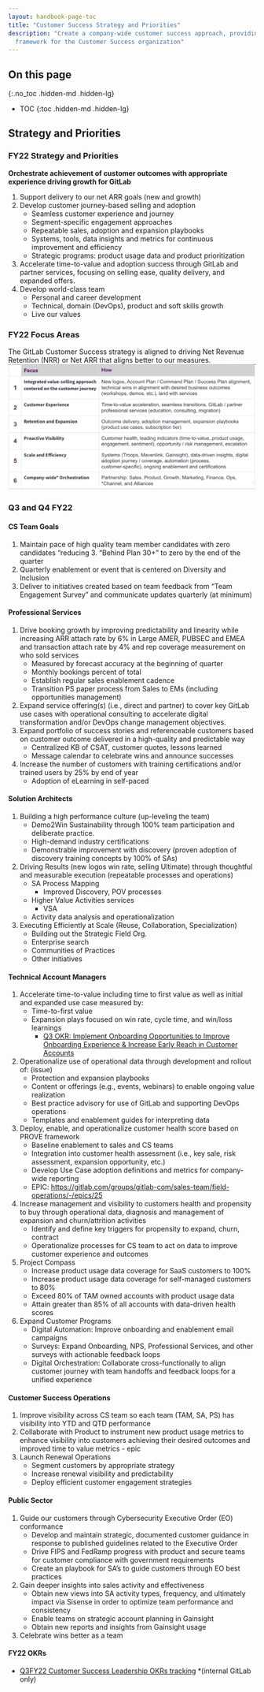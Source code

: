 ```yaml
---
layout: handbook-page-toc
title: "Customer Success Strategy and Priorities"
description: "Create a company-wide customer success approach, providing an engagement
  framework for the Customer Success organization"
---
```


## On this page
{:.no_toc .hidden-md .hidden-lg}

- TOC
{:toc .hidden-md .hidden-lg}

## Strategy and Priorities

### FY22 Strategy and Priorities

**Orchestrate achievement of customer outcomes with appropriate experience driving growth for GitLab**

1. Support delivery to our net ARR goals (new and growth)
2. Develop customer journey-based selling and adoption 
   - Seamless customer experience and journey
   - Segment-specific engagement approaches 
   - Repeatable sales, adoption and expansion playbooks
   - Systems, tools, data insights and metrics for continuous improvement  and efficiency
   - Strategic programs: product usage data and product prioritization 
3. Accelerate time-to-value and adoption success through GitLab and partner services, focusing on selling ease, quality delivery, and expanded offers.
4. Develop world-class team
   - Personal and career development
   - Technical, domain (DevOps), product and soft skills growth
   - Live our values

### FY22 Focus Areas
The GitLab Customer Success strategy is aligned to driving Net Revenue Retention (NRR) or Net ARR that aligns better to our measures.
![Customer Success Focus Areas](cs_priorities.png)

### Q3 and Q4 FY22

#### **CS Team Goals** 

1. Maintain pace of high quality team member candidates with zero candidates “reducing 3. “Behind Plan 30+” to zero by the end of the quarter
2. Quarterly enablement or event that is centered on Diversity and Inclusion
3. Deliver to initiatives created based on team feedback from “Team Engagement Survey” and communicate updates quarterly (at minimum)

#### **Professional Services**

1. Drive booking growth by improving predictability and linearity while increasing ARR attach rate by 6% in Large AMER, PUBSEC and EMEA and transaction attach rate by 4% and rep coverage measurement on who sold services
   - Measured by forecast accuracy at the beginning of quarter
   - Monthly bookings percent of total
   - Establish regular sales enablement cadence
   - Transition PS paper process from Sales to EMs (including opportunities management)
2. Expand service offering(s) (i.e., direct and partner) to cover key GitLab use cases with operational consulting to accelerate digital transformation and/or DevOps change management objectives. 
3. Expand portfolio of success stories and referenceable customers based on customer outcome delivered in a high-quality and predictable way
   - Centralized KB of CSAT, customer quotes, lessons learned 
   - Message calendar to celebrate wins and announce successes 
4. Increase the number of customers with training certifications and/or trained users by 25% by end of year
   - Adoption of eLearning in self-paced 

#### **Solution Architects**

1. Building a high performance culture (up-leveling the team)
   - Demo2Win Sustainability through 100% team participation and deliberate practice.
   - High-demand industry certifications
   - Demonstrable improvement with discovery (proven adoption of discovery training concepts by 100% of SAs)
2. Driving Results (new logos win rate, selling Ultimate) through thoughtful and measurable execution (repeatable processes and operations) 
   - SA Process Mapping
     - Improved Discovery, POV processes
   - Higher Value Activities services
     - VSA
   - Activity data analysis and operationalization
3. Executing Efficiently at Scale (Reuse, Collaboration, Specialization)
   - Building out the Strategic Field Org.
   - Enterprise search
   - Communities of Practices
   - Other initiatives

#### Technical Account Managers

1. Accelerate time-to-value including time to first value as well as initial and expanded use case measured by: 
   - Time-to-first value
   - Expansion plays focused on win rate, cycle time, and win/loss learnings
     - [Q3 OKR: Implement Onboarding Opportunities to Improve Onboarding Experience & Increase Early Reach in Customer Accounts](https://gitlab.com/gitlab-com/customer-success/okrs/-/issues/168)
2. Operationalize use of operational data through development and rollout of:  (issue)
   - Protection and expansion playbooks
   - Content or offerings (e.g., events, webinars) to enable ongoing value realization
   - Best practice advisory for use of GitLab and supporting DevOps operations 
   - Templates and enablement guides for interpreting data
3. Deploy, enable, and operationalize customer health score based on PROVE framework
   - Baseline enablement to sales and CS teams 
   - Integration into customer health assessment (i.e., key sale, risk assessment, expansion opportunity, etc.) 
   - Develop Use Case adoption definitions and metrics for company-wide reporting
   - EPIC: https://gitlab.com/groups/gitlab-com/sales-team/field-operations/-/epics/25
4. Increase management and visibility to customers health and propensity to buy through operational data, diagnosis and management of expansion and churn/attrition activities
   - Identify and define key triggers for propensity to expand, churn, contract
   - Operationalize processes for CS team to act on data to improve customer experience and outcomes
5. Project Compass
   - Increase product usage data coverage for SaaS customers to 100%
   - Increase product usage data coverage for self-managed customers to 80%
   - Exceed 80% of TAM owned accounts with product usage data
   - Attain greater than 85% of all accounts with data-driven health scores
6. Expand Customer Programs
   - Digital Automation: Improve onboarding and enablement email campaigns
   - Surveys: Expand Onboarding, NPS, Professional Services, and other surveys with actionable feedback loops
   - Digital Orchestration: Collaborate cross-functionally to align customer journey with team handoffs and feedback loops for a unified experience

#### **Customer Success Operations**

1. Improve visibility across CS team so each team (TAM, SA, PS) has visibility into YTD and QTD performance
2. Collaborate with Product to instrument new product usage metrics to enhance visibility into customers achieving their desired outcomes and improved time to value metrics - epic
3. Launch Renewal Operations
   - Segment customers by appropriate strategy
   - Increase renewal visibility and predictability
   - Deploy efficient customer engagement strategies

#### **Public Sector**

1. Guide our customers through Cybersecurity Executive Order (EO) conformance
   - Develop and maintain strategic, documented customer guidance in response to published guidelines related to the Executive Order
   - Drive FIPS and FedRamp progress with product and secure teams for customer compliance with government requirements
   - Create an playbook for SA’s to guide customers through EO best practices
2. Gain deeper insights into sales activity and effectiveness
   - Obtain new views into SA activity types, frequency, and ultimately impact via Sisense in order to optimize team performance and consistency 
   - Enable teams on strategic account planning in Gainsight
   - Obtain new reports and insights from Gainsight usage 
3. Celebrate wins better as a team

#### FY22 OKRs

- [Q3FY22 Customer Success Leadership OKRs tracking](https://docs.google.com/spreadsheets/d/1QQ_5vbSgQu1a4hq3de6FlwqcuG-BhhFuua8O-iEUdv0/edit#gid=0) *(internal GitLab only)
